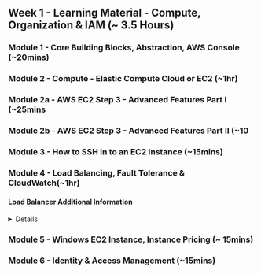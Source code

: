 
## Week 1 - Learning Material - Compute, Organization & IAM (~ 3.5 Hours)

### Module 1 - Core Building Blocks, Abstraction, AWS Console (~20mins)
### Module 2 - Compute - Elastic Compute Cloud or EC2 (~1hr)
### Module 2a - AWS EC2 Step 3 - Advanced Features Part I (~25mins
### Module 2b - AWS EC2 Step 3 - Advanced Features Part II (~10
### Module 3 - How to SSH in to an EC2 Instance (~15mins)
### Module 4 - Load Balancing, Fault Tolerance & CloudWatch(~1hr)
#### Load Balancer Additional Information
<details>

##### A. Network Load Balancer

A Network Load Balancer functions at the fourth layer of the Open Systems Interconnection (OSI) model. It can handle millions of requests per second. After the load balancer receives a connection request, it selects a target from the target group for the default rule. It attempts to open a TCP connection to the selected target on the port specified in the listener configuration.

When you enable an Availability Zone for the load balancer, Elastic Load Balancing creates a load balancer node in the Availability Zone. By default, each load balancer node distributes traffic across the registered targets in its Availability Zone only. If you enable cross-zone load balancing, each load balancer node distributes traffic across the registered targets in all enabled Availability Zones.

If you enable multiple Availability Zones for your load balancer and ensure that each target group has at least one target in each enabled Availability Zone, this increases the fault tolerance of your applications. For example, if one or more target groups does not have a healthy target in an Availability Zone, we remove the IP address for the corresponding subnet from DNS, but the load balancer nodes in the other Availability Zones are still available to route traffic. If a client doesn't honor the time-to-live (TTL) and sends requests to the IP address after it is removed from DNS, the requests fail.

For TCP traffic, the load balancer selects a target using a flow hash algorithm based on the protocol, source IP address, source port, destination IP address, destination port, and TCP sequence number. The TCP connections from a client have different source ports and sequence numbers, and can be routed to different targets. Each individual TCP connection is routed to a single target for the life of the connection.

NLB is a great option for use cases where the client needs to keep the TCP connection open for long periods of time. If we use this for web applications using http(s) then we will observe that all the requests for a given user (browser instance) will always connect to a single backend web/application server.

Read more about AWS NLB here.
https://docs.aws.amazon.com/elasticloadbalancing/latest/network/introduction.html
 

##### B. Application Load Balancer

Recently, some additional features of the load balancer have been introduced. The summary of the ALB capabilities are as follows:

1. Weighted Target Groups for ALB - You can now use traffic weights for your ALB target groups; this will be very helpful for blue/green deployments, canary deployments, and hybrid migration/burst scenarios. You can register multiple target groups with any of the forward actions in your ALB routing rules, and associate a weight (0-999) with each one. For example, we can send 70% of the traffic to tg1 and the remaining 30% to tg2.

2. Least Outstanding Requests for ALB - You can now balance requests across targets based on the target with the lowest number of outstanding requests.

You can read the very short blog here.
https://aws.amazon.com/blogs/aws/aws-load-balancer-update-lots-of-new-features-for-you/

</details>

### Module 5 - Windows EC2 Instance, Instance Pricing (~ 15mins)
### Module 6 - Identity & Access Management (~15mins)


